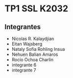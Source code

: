 # TP1 SSL K2032

## Integrantes

- Nicolas R. Kalaydjian
- Eitan Wajsberg
- Nataly Sofia Rohling Insua
- Nehuen Balian Amaros 
- Rocío Ochoa Charlín
- integrante 6
- integrante 7
